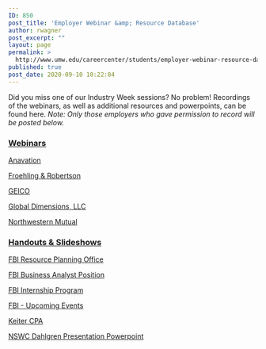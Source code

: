 ```yaml
---
ID: 850
post_title: 'Employer Webinar &amp; Resource Database'
author: rwagner
post_excerpt: ""
layout: page
permalink: >
  http://www.umw.edu/careercenter/students/employer-webinar-resource-database/
published: true
post_date: 2020-09-10 10:22:04
---
```

Did you miss one of our Industry Week sessions? No problem! Recordings of the webinars, as well as additional resources and powerpoints, can be found here. <em>Note: Only those employers who gave permission to record will be posted below.</em>
<h3><span style="text-decoration: underline"><strong>Webinars</strong></span></h3>
<a href="https://www.youtube.com/watch?v=PEvViOaKNV4&amp;list=PL1r73lszxAJocT3b0oJolgbduXmwK5wNF&amp;index=5">Anavation</a>

<a href="https://www.youtube.com/watch?v=ApaQ64yfhgM&amp;list=PL1r73lszxAJocT3b0oJolgbduXmwK5wNF&amp;index=4&amp;t=21s">Froehling &amp; Robertson</a>

<a href="https://www.youtube.com/watch?v=o3-bJiUJ4Rw">GEICO</a>

<a href="https://www.youtube.com/watch?v=KERkC_QEiQ4&amp;list=PL1r73lszxAJocT3b0oJolgbduXmwK5wNF">Global Dimensions, LLC </a>

<a href="https://www.youtube.com/watch?v=TfQoddnpC8k&amp;list=PL1r73lszxAJocT3b0oJolgbduXmwK5wNF&amp;index=2">Northwestern Mutual </a>
<h3><span style="text-decoration: underline"><strong>Handouts &amp; Slideshows
</strong></span></h3>
<a href="http://www.umw.edu/careercenter/wp-content/uploads/sites/41/2020/09/RPO_One_Pager_New_Version.pdf">FBI Resource Planning Office</a>

<a href="http://www.umw.edu/careercenter/wp-content/uploads/sites/41/2020/09/CHI_Application_Instructions_FY21.pdf">FBI Business Analyst Position </a>

<a href="http://www.umw.edu/careercenter/wp-content/uploads/sites/41/2020/09/Intern_Application_Instructions_FY21.pdf">FBI Internship Program </a>

<a href="http://www.umw.edu/careercenter/wp-content/uploads/sites/41/2020/09/RPO_General_Info_Session_Flyer.pdf">FBI - Upcoming Events </a>

<a href="http://www.umw.edu/careercenter/wp-content/uploads/sites/41/2020/09/Virtual-Career-Fairs_Summer-2020.pdf">Keiter CPA</a>

<a href="http://www.umw.edu/careercenter/wp-content/uploads/sites/41/2020/10/UMW-Dahlgren.pptx">NSWC Dahlgren Presentation Powerpoint</a>